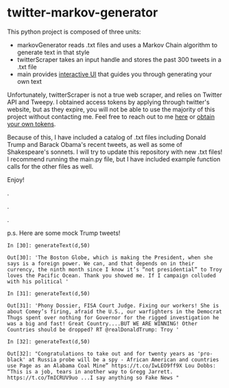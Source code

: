 # twitter-markov-generator

This python project is composed of three units:
- markovGenerator reads .txt files and uses a Markov Chain algorithm to generate text in that style
- twitterScraper takes an input handle and stores the past 300 tweets in a .txt file
- main provides [interactive UI](mainUItwitter.png) that guides you through generating your own text

Unfortunately, twitterScraper is not a true web scraper, and relies on Twitter API and Tweepy. I obtained access tokens by applying through twitter's website, but as they expire, you will not be able to use the majority of this project without contacting me. Feel free to reach out to me [here](mailto:hssa2016@mymail.pomona.edu) or [obtain your own tokens](https://developer.twitter.com/content/developer-twitter/en.html).

Because of this, I have included a catalog of .txt files including Donald Trump and Barack Obama's recent tweets, as well as some of Shakespeare's sonnets. I will try to update this repository with new .txt files! I recommend running the main.py file, but I have included example function calls for the other files as well.

Enjoy!

.

.

.

p.s. Here are some mock Trump tweets!

```
In [30]: generateText(d,50)
```

```
Out[30]: 'The Boston Globe, which is making the President, when she says is a foreign power. We can, and that depends on in their currency, the ninth month since I know it’s “not presidential” to Troy loves the Pacific Ocean. Thank you showed me. If I campaign colluded with his political '
```

```
In [31]: generateText(d,50)
```

```
Out[31]: 'Phony Dossier, FISA Court Judge. Fixing our workers! She is about Comey’s firing, afraid the U.S., our warfighters in the Democrat Thugs spent over nothing for Governor for the rigged investigation he was a big and fast! Great Country....BUT WE ARE WINNING! Other Countries should be dropped? RT @realDonaldTrump: Troy '
```

```
In [32]: generateText(d,50)
```

```
Out[32]: "Congratulations to take out and for twenty years as 'pro-black' at Russia probe will be a spy - African American and countries use Page as an Alabama Coal Mine” https://t.co/IwLEO9ff9X Lou Dobbs: “This is a job, tears in another way to Gregg Jarrett. https://t.co/TmICRUV9uo ...I say anything so Fake News "
```
